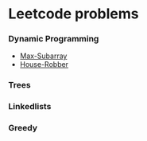 # Leetcode problems

### Dynamic Programming

- [Max-Subarray](./leetcode/max-subarray.cpp)
- [House-Robber](./leetcode/house-robber.cpp)

### Trees

### Linkedlists

### Greedy
